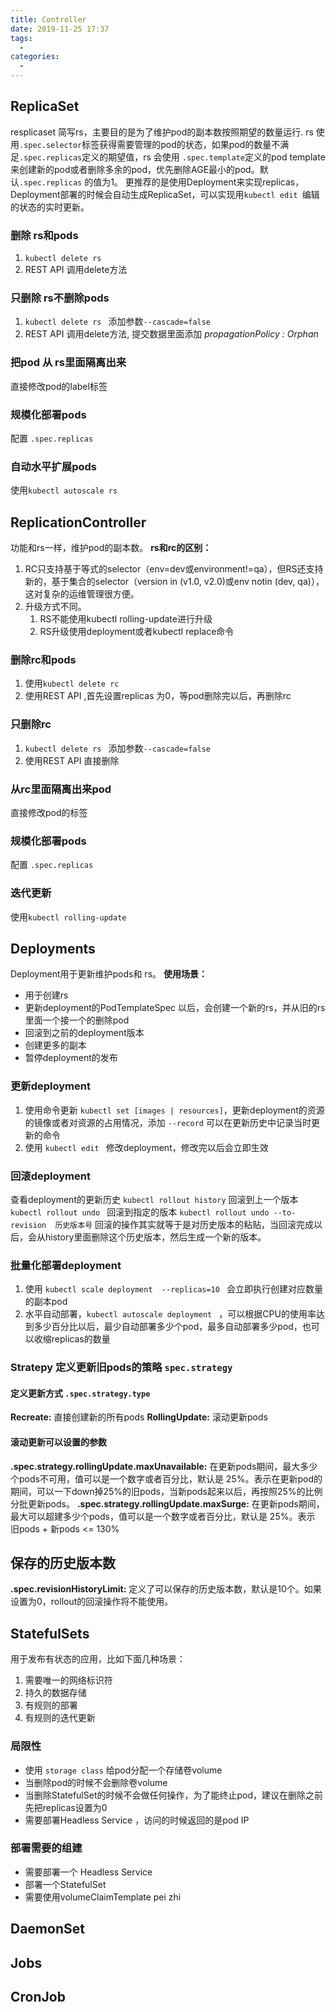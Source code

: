 ```yaml
---
title: Controller
date: 2019-11-25 17:37
tags: 
  - 
categories: 
  - 
---
```

## ReplicaSet
resplicaset 简写rs，主要目的是为了维护pod的副本数按照期望的数量运行.
rs 使用`.spec.selector`标签获得需要管理的pod的状态，如果pod的数量不满足`.spec.replicas`定义的期望值，rs 会使用 `.spec.template`定义的pod template来创建新的pod或者删除多余的pod，优先删除AGE最小的pod。默认`.spec.replicas` 的值为1。
更推荐的是使用Deployment来实现replicas，Deployment部署的时候会自动生成ReplicaSet，可以实现用`kubectl edit `编辑的状态的实时更新。
### 删除 rs和pods
1. `kubectl delete rs`
2. REST API 调用delete方法
### 只删除 rs不删除pods
1. `kubectl delete rs ` 添加参数`--cascade=false`
2. REST API 调用delete方法, 提交数据里面添加 *propagationPolicy : Orphan*
### 把pod 从 rs里面隔离出来
直接修改pod的label标签
### 规模化部署pods
配置 `.spec.replicas` 
### 自动水平扩展pods
使用`kubectl autoscale rs `
## ReplicationController
功能和rs一样，维护pod的副本数。
**rs和rc的区别：**
1. RC只支持基于等式的selector（env=dev或environment!=qa），但RS还支持新的，基于集合的selector（version in (v1.0, v2.0)或env notin (dev, qa)），这对复杂的运维管理很方便。
2. 升级方式不同。
    1. RS不能使用kubectl rolling-update进行升级
    2. RS升级使用deployment或者kubectl replace命令
### 删除rc和pods
1. 使用`kubectl delete rc`
2. 使用REST API ,首先设置replicas 为0，等pod删除完以后，再删除rc
### 只删除rc
1. `kubectl delete rs ` 添加参数`--cascade=false`
2. 使用REST API 直接删除
### 从rc里面隔离出来pod
直接修改pod的标签
### 规模化部署pods
配置 `.spec.replicas` 
### 迭代更新
使用`kubectl rolling-update`
## Deployments
Deployment用于更新维护pods和 rs。
**使用场景：**
- 用于创建rs
- 更新deployment的PodTemplateSpec 以后，会创建一个新的rs，并从旧的rs里面一个接一个的删除pod
- 回滚到之前的deployment版本
- 创建更多的副本
- 暂停deployment的发布
### 更新deployment
1. 使用命令更新 `kubectl set [images | resources]`，更新deployment的资源的镜像或者对资源的占用情况，添加 `--record` 可以在更新历史中记录当时更新的命令
2. 使用 `kubectl edit ` 修改deployment，修改完以后会立即生效
### 回滚deployment
查看deployment的更新历史 `kubectl rollout history`
回滚到上一个版本 `kubectl rollout undo `
回滚到指定的版本 `kubectl rollout undo --to-revision  历史版本号`
回滚的操作其实就等于是对历史版本的粘贴，当回滚完成以后，会从history里面删除这个历史版本，然后生成一个新的版本。
### 批量化部署deployment
1. 使用 `kubectl scale deployment  --replicas=10 ` 会立即执行创建对应数量的副本pod
2. 水平自动部署，`kubectl autoscale deployment ` ，可以根据CPU的使用率达到多少百分比以后，最少自动部署多少个pod，最多自动部署多少pod，也可以收缩replicas的数量
### Stratepy 定义更新旧pods的策略 `spec.strategy`
#### 定义更新方式 `.spec.strategy.type`
**Recreate:** 直接创建新的所有pods
**RollingUpdate:** 滚动更新pods
#### 滚动更新可以设置的参数
**.spec.strategy.rollingUpdate.maxUnavailable:** 在更新pods期间，最大多少个pods不可用，值可以是一个数字或者百分比，默认是 25%。表示在更新pod的期间，可以一下down掉25%的旧pods，当新pods起来以后，再按照25%的比例分批更新pods。
**.spec.strategy.rollingUpdate.maxSurge:**  在更新pods期间，最大可以超建多少个pods，值可以是一个数字或者百分比，默认是 25%。表示 旧pods + 新pods <= 130%
## 保存的历史版本数
**.spec.revisionHistoryLimit:** 定义了可以保存的历史版本数，默认是10个。如果设置为0，rollout的回滚操作将不能使用。
## StatefulSets
用于发布有状态的应用，比如下面几种场景：
1. 需要唯一的网络标识符
2. 持久的数据存储
3. 有规则的部署
4. 有规则的迭代更新
### 局限性
- 使用 `storage class` 给pod分配一个存储卷volume
- 当删除pod的时候不会删除卷volume
- 当删除StatefulSet的时候不会做任何操作，为了能终止pod，建议在删除之前先把replicas设置为0
- 需要部署Headless Service ，访问的时候返回的是pod IP
### 部署需要的组建
- 需要部署一个 Headless Service
- 部署一个StatefulSet 
- 需要使用volumeClaimTemplate pei zhi
## DaemonSet
## Jobs
## CronJob